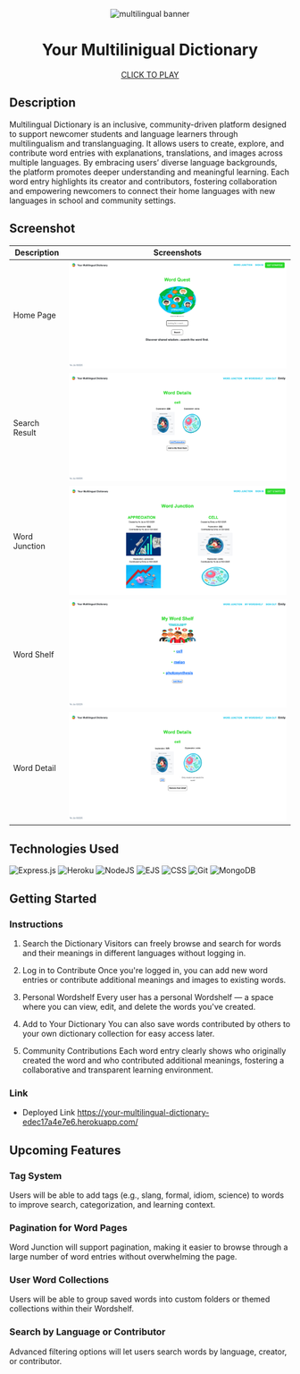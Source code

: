<p align="center">
  <img src="https://img.freepik.com/free-vector/illustrations-young-people-talking-different-languages-pack_23-2148375157.jpg?uid=R58614155&ga=GA1.1.2074067618.1746232011&semt=ais_hybrid&w=740" alt="multilingual banner" height="300">
</p>

<h1 align="center">Your Multilinigual Dictionary</h1>

<p align="center">
  <a href="https://your-multilingual-dictionary-edec17a4e7e6.herokuapp.com/">CLICK TO PLAY</a>
</p>


## Description
Multilingual Dictionary is an inclusive, community-driven platform designed to support newcomer students and language learners through multilingualism and translanguaging. It allows users to create, explore, and contribute word entries with explanations, translations, and images across multiple languages. By embracing users’ diverse language backgrounds, the platform promotes deeper understanding and meaningful learning. Each word entry highlights its creator and contributors, fostering collaboration and empowering newcomers to connect their home languages with new languages in school and community settings.


## Screenshot
| Description    | Screenshots                                      |
|---------------|-------------------------------------------------|
| Home Page     | <img src="screenshots/home.png" alt="home page"> |
| Search Result | <img src="screenshots/dictionaryworddetail.png" alt="search result"> |
| Word Junction | <img src="screenshots/wordjunction.png" alt="word junction"> |
| Word Shelf    | <img src="screenshots/wordshelf.png" alt="wordshelf"> |
| Word Detail   | <img src="screenshots/shelfworddetail.png" alt="shelf word detail"> |


## Technologies Used

  ![Express.js](https://img.shields.io/badge/Express.js-%23404d59.svg?logo=express&logoColor=%2361DAFB)
  ![Heroku](https://img.shields.io/badge/Heroku-430098?logo=heroku&logoColor=fffe)
  ![NodeJS](https://img.shields.io/badge/Node.js-6DA55F?logo=node.js&logoColor=white)
  ![EJS](https://img.shields.io/badge/EJS-B4CA65?logo=ejs&logoColor=fff)
  ![CSS](https://img.shields.io/badge/CSS-1572B6?logo=css3&logoColor=fff)
  ![Git](https://img.shields.io/badge/Git-F05032?logo=git&logoColor=fff)
  ![MongoDB](https://img.shields.io/badge/MongoDB-%234ea94b.svg?logo=mongodb&logoColor=white)

## Getting Started

### Instructions

1. Search the Dictionary
Visitors can freely browse and search for words and their meanings in different languages without logging in.

2. Log in to Contribute
Once you're logged in, you can add new word entries or contribute additional meanings and images to existing words.

3. Personal Wordshelf
Every user has a personal Wordshelf — a space where you can view, edit, and delete the words you've created.

4. Add to Your Dictionary
You can also save words contributed by others to your own dictionary collection for easy access later.

5. Community Contributions
Each word entry clearly shows who originally created the word and who contributed additional meanings, fostering a collaborative and transparent learning environment.

### Link

- Deployed Link https://your-multilingual-dictionary-edec17a4e7e6.herokuapp.com/

## Upcoming Features

### Tag System
Users will be able to add tags (e.g., slang, formal, idiom, science) to words to improve search, categorization, and learning context.
### Pagination for Word Pages
Word Junction will support pagination, making it easier to browse through a large number of word entries without overwhelming the page.
### User Word Collections
Users will be able to group saved words into custom folders or themed collections within their Wordshelf.
### Search by Language or Contributor
Advanced filtering options will let users search words by language, creator, or contributor.
